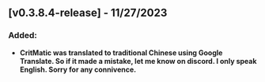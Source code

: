 ## [v0.3.8.4-release] - 11/27/2023

### Added:

- **CritMatic was translated to traditional Chinese using Google Translate. So if it made a mistake, let me know on discord. I only speak English. Sorry for any connivence.**



